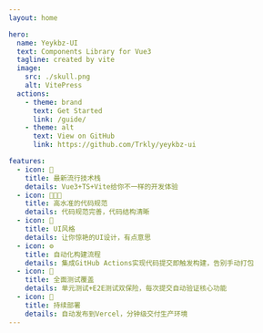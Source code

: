 ```yaml
---
layout: home

hero:
  name: Yeykbz-UI
  text: Components Library for Vue3
  tagline: created by vite
  image:
    src: ./skull.png
    alt: VitePress
  actions:
    - theme: brand
      text: Get Started
      link: /guide/
    - theme: alt
      text: View on GitHub
      link: https://github.com/Trkly/yeykbz-ui

features:
  - icon: 🎉
    title: 最新流行技术栈
    details: Vue3+TS+Vite给你不一样的开发体验
  - icon: 👨🏻‍💻
    title: 高水准的代码规范
    details: 代码规范完善，代码结构清晰
  - icon: 🥰
    title: UI风格
    details: 让你惊艳的UI设计，有点意思
  - icon: ⚙️
    title: 自动化构建流程
    details: 集成GitHub Actions实现代码提交即触发构建，告别手动打包
  - icon: 🔬
    title: 全面测试覆盖
    details: 单元测试+E2E测试双保险，每次提交自动验证核心功能
  - icon: 🚀
    title: 持续部署
    details: 自动发布到Vercel，分钟级交付生产环境
---
```


